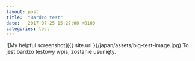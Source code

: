 ```yaml
---
layout: post
title:  "Bardzo test"
date:   2017-07-25 15:27:00 +0100
categories: test
---
```


![My helpful screenshot]({{ site.url }}/japan/assets/big-test-image.jpg)
To jest bardzo testowy wpis, zostanie usunięty.
